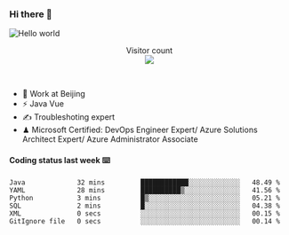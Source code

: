 ### Hi there 👋

<img src="https://raw.githubusercontent.com/sagar-viradiya/sagar-viradiya/master/resources/banner.png" alt="Hello world">
<p align="center"> 
  Visitor count<br/>
  <img src="https://profile-counter.glitch.me/youszoe/count.svg" />
</p>
<br/>

- 🍻 Work at Beijing 
- ⚡ Java Vue
- ✍️ Troubleshoting expert
- ♟  Microsoft Certified: DevOps Engineer Expert/ Azure Solutions Architect Expert/ Azure Administrator Associate

#### Coding status last week ⌨️

<!--START_SECTION:waka-->

```text
Java             32 mins         ████████████░░░░░░░░░░░░░   48.49 %
YAML             28 mins         ██████████▒░░░░░░░░░░░░░░   41.56 %
Python           3 mins          █▒░░░░░░░░░░░░░░░░░░░░░░░   05.21 %
SQL              2 mins          █░░░░░░░░░░░░░░░░░░░░░░░░   04.38 %
XML              0 secs          ░░░░░░░░░░░░░░░░░░░░░░░░░   00.15 %
GitIgnore file   0 secs          ░░░░░░░░░░░░░░░░░░░░░░░░░   00.14 %
```

<!--END_SECTION:waka-->

<br/>
<center><img src="http://ghchart.rshah.org/409ba5/yousazoe" alt="" /></center>


